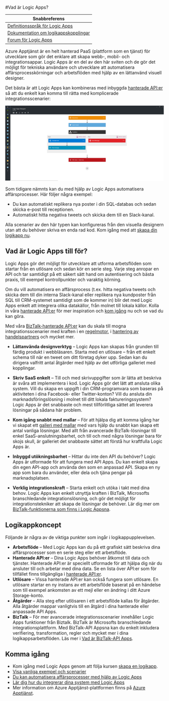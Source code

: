 <properties 
    pageTitle="Vad är Logic Apps?" 
    description="Läs mer om Apptjänst Logic Apps" 
    authors="kevinlam1" 
    manager="dwrede" 
    editor="" 
    services="app-service\logic" 
    documentationCenter=""/>

<tags
    ms.service="app-service-logic"
    ms.workload="na"
    ms.tgt_pltfrm="na"
    ms.devlang="na"
    ms.topic="hero-article" 
    ms.date="04/07/2016"
    ms.author="klam"/>

#Vad är Logic Apps?

| Snabbreferens |
| --------------- |
| [Definitionsspråk för Logic Apps](https://msdn.microsoft.com/library/azure/mt643789.aspx) |
| [Dokumentation om logikappskopplingar](../connectors/apis-list.md) |
| [Forum för Logic Apps](https://social.msdn.microsoft.com/Forums/en-US/home?forum=azurelogicapps) |

Azure Apptjänst är en helt hanterad PaaS (plattform som en tjänst) för utvecklare som gör det enklare att skapa webb-, mobil- och integrationsappar. Logic Apps är en del av den här sviten och de gör det möjligt för tekniska användare och utvecklare att automatisera affärsprocesskörningar och arbetsflöden med hjälp av en lättanvänd visuell designer.

Det bästa är att Logic Apps kan kombineras med inbyggda [hanterade API:er][managedapis] så att du enkelt kan komma till rätta med komplicerade integrationsscenarier: 

![Designer för flödesappar](./media/app-service-logic-what-are-logic-apps/LogicAppCapture2.png)

Som tidigare nämnts kan du med hjälp av Logic Apps automatisera affärsprocesser. Här följer några exempel:  
 
* Du kan automatiskt replikera nya poster i din SQL-databas och sedan skicka e-post till receptionen.   
* Automatiskt hitta negativa tweets och skicka dem till en Slack-kanal.

Alla scenarier av den här typen kan konfigureras från den visuella designern utan att du behöver skriva en enda rad kod. Kom igång med att [skapa din logikapp nu][skapa].

## Vad är Logic Apps till för?

Logic Apps gör det möjligt för utvecklare att utforma arbetsflöden som startar från en utlösare och sedan kör en serie steg. Varje steg anropar en API och tar samtidigt på ett säkert sätt hand om autentisering och bästa praxis, till exempel kontrollpunkter och varaktig körning.

Om du vill automatisera en affärsprocess (t.ex. hitta negativa tweets och skicka dem till din interna Slack-kanal eller replikera nya kundposter från SQL till CRM-systemet samtidigt som de kommer in) blir det med Logic Apps enkelt att integrera olika datakällor, från molnet till lokala källor. Kolla in våra [hanterade API:er][managedapis] för mer inspiration och [kom igång][skapa] nu och se vad du kan göra. 

Med våra [BizTalk-hanterade API:er][biztalk] kan du skala till mogna integrationsscenarier med kraften i en [regelmotor][regler], i [hantering av handelspartners][tpm] och mycket mer.

- **Lättanvända designverktyg** – Logic Apps kan skapas från grunden till färdig produkt i webbläsaren. Starta med en utlösare – från ett enkelt schema till när en tweet om ditt företag dyker upp. Sedan kan du dirigera valfritt antal åtgärder med hjälp av det utförliga galleriet med kopplingar.

- **Skriv SaaS enkelt** – Till och med skrivuppgifter som är lätta att beskriva är svåra att implementera i kod. Logic Apps gör det lätt att ansluta olika system. Vill du skapa en uppgift i din CRM-programvara som baseras på aktiviteten i dina Facebook- eller Twitter-konton? Vill du ansluta din marknadsföringslösning i molnet till ditt lokala faktureringssystem? Logic Apps är det snabbaste och mest tillförlitliga sättet att leverera lösningar på sådana här problem.

- **Kom igång snabbt med mallar** – För att hjälpa dig att komma igång har vi skapat ett [galleri med mallar][mallar] med vars hjälp du snabbt kan skapa ett antal vanliga lösningar. Med allt från avancerade BizTalk-lösningar till enkel SaaS-anslutningsbarhet, och till och med några lösningar bara för skojs skull, är galleriet det snabbaste sättet att förstå hur kraftfulla Logic Apps är.

- **Inbyggd utökningsbarhet** – Hittar du inte den API du behöver? Logic Apps är utformade för att fungera med API Apps. Du kan enkelt skapa din egen API-app och använda den som en anpassad API. Skapa en ny app som bara du använder, eller dela och tjäna pengar på marknadsplatsen.

- **Verklig integrationskraft** – Starta enkelt och utöka i takt med dina behov. Logic Apps kan enkelt utnyttja kraften i BizTalk, Microsofts branschledande integrationslösning, och gör det möjligt för integrationstekniker att skapa de lösningar de behöver. Lär dig mer om [BizTalk-funktionerna som finns i Logic Appsna][biztalk].

## Logikappkoncept

Följande är några av de viktiga punkter som ingår i logikappupplevelsen. 

- **Arbetsflöde** – Med Logic Apps kan du på ett grafiskt sätt beskriva dina affärsprocesser som en serie steg eller ett arbetsflöde.
- **Hanterade API:er** – Dina Logic Apps behöver åtkomst till data och tjänster. Hanterade API:er är speciellt utformade för att hjälpa dig när du ansluter till och arbetar med dina data. Se en lista över API:er som för tillfället finns tillgängliga i [hanterade API:er][managedapis].
- **Utlösare** – Vissa hanterade API:er kan också fungera som utlösare. En utlösare startar en ny instans av ett arbetsflöde baserat på en händelse som till exempel ankomsten av ett mejl eller en ändring i ditt Azure Storage-konto.
-  **Åtgärder** – Alla steg efter utlösaren i ett arbetsflöde kallas för åtgärder. Alla åtgärder mappar vanligtvis till en åtgärd i dina hanterade eller anpassade API Apps.
- **BizTalk** – För mer avancerade integrationsscenarier innehåller Logic Apps funktioner från Biztalk. BizTalk är Microsofts branschledande integrationsplattform. Med BizTalk-API Appsna kan du enkelt inkludera verifiering, transformation, regler och mycket mer i dina logikappsarbetsflöden. Läs mer i [Vad är BizTalk-API Apps][biztalk].

## Komma igång  

 - Kom igång med Logic Apps genom att följa kursen [skapa en logikapp][skapa].  
 - [Visa vanliga exempel och scenarier](app-service-logic-examples-and-scenarios.md)
 - [Du kan automatisera affärsprocesser med hjälp av Logic Apps](http://channel9.msdn.com/Events/Build/2016/T694) 
 - [Lär dig hur du integrerar dina system med Logic Apps](http://channel9.msdn.com/Events/Build/2016/P462)
- Mer information om Azure Apptjänst-plattformen finns på [Azure Apptjänst][appservice].

[biztalk]: app-service-logic-what-are-biztalk-api-apps.md
[appservice]: ../app-service/app-service-value-prop-what-is.md
[skapa]: app-service-logic-create-a-logic-app.md
[managedapis]: ../connectors/apis-list.md
[tpm]: app-service-logic-create-a-trading-partner-agreement.md
[regler]: app-service-logic-use-biztalk-rules.md
[mallar]: app-service-logic-use-logic-app-templates.md



<!--HONumber=Jun16_HO2-->


